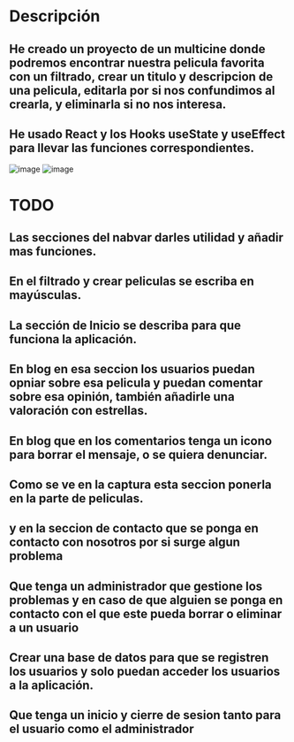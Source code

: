 # Descripción
## He creado un  proyecto de un multicine donde podremos encontrar nuestra pelicula favorita con un filtrado, crear un titulo y descripcion de una pelicula, editarla por si nos confundimos al crearla, y eliminarla si no nos interesa.

## He usado React y los Hooks useState y useEffect para llevar las funciones correspondientes.
![image](https://github.com/Silkaleex/multicines/assets/82760991/fd6bd413-fca5-4f2f-adb9-ea84cc2ea83a)
![image](https://github.com/Silkaleex/multicines/assets/82760991/cae327b0-7322-44da-ba92-7a2c8d61c36c)

# TODO
## Las secciones del nabvar darles utilidad y añadir mas funciones.
## En el filtrado y crear peliculas se escriba en mayúsculas.
## La sección de Inicio se describa para que funciona la aplicación.
## En blog en esa seccion los usuarios puedan opniar sobre esa pelicula y puedan comentar sobre esa opinión, también añadirle una valoración con estrellas.
## En blog que en los comentarios tenga un icono para borrar el mensaje, o se quiera denunciar.
## Como se ve en la captura esta seccion ponerla en la parte de peliculas.
## y en la seccion de contacto que se ponga en contacto con nosotros por si surge algun problema
## Que tenga un administrador que gestione los problemas y en caso de que alguien se ponga en contacto con el que este pueda borrar o eliminar a un usuario
## Crear una base de datos para que se registren los usuarios y solo puedan acceder los usuarios a la aplicación.
## Que tenga un inicio y cierre de sesion tanto para el usuario como el administrador
